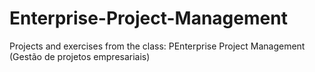 # Enterprise-Project-Management
Projects and exercises from the class: PEnterprise Project Management (Gestão de projetos empresariais)
